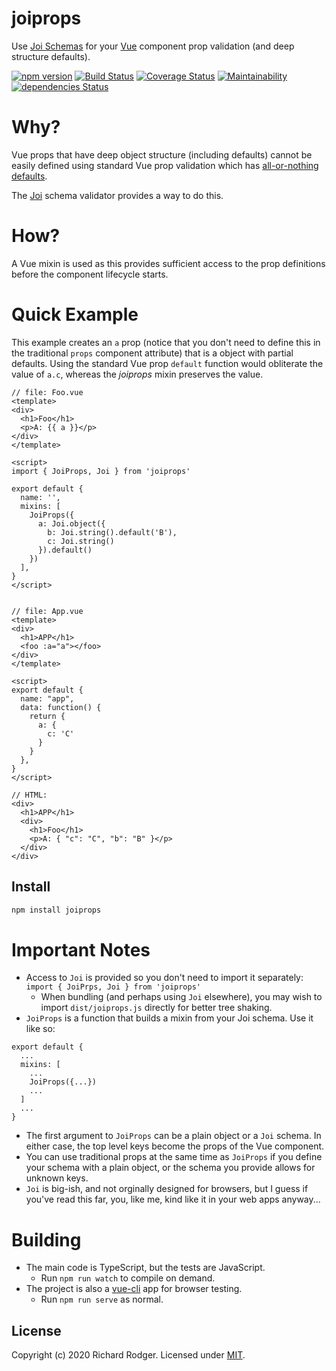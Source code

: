 # joiprops
Use [Joi Schemas](https://joi.dev/) for your [Vue](https://vuejs.org/) component prop validation (and deep structure defaults).

[![npm version](https://badge.fury.io/js/joiprops.svg)](https://badge.fury.io/js/joiprops)
[![Build Status](https://travis-ci.com/rjrodger/joiprops.svg?branch=main)](https://travis-ci.com/rjrodger/joiprops)
[![Coverage Status](https://coveralls.io/repos/github/rjrodger/joiprops/badge.svg?branch=main)](https://coveralls.io/github/rjrodger/joiprops?branch=main)
[![Maintainability](https://api.codeclimate.com/v1/badges/29eef52f3d37f09a2d26/maintainability)](https://codeclimate.com/github/rjrodger/joiprops/maintainability)
[![dependencies Status](https://david-dm.org/rjrodger/joiprops/status.svg)](https://david-dm.org/rjrodger/joiprops)


# Why?

Vue props that have deep object structure (including defaults) cannot
be easily defined using standard Vue prop validation which has
[all-or-nothing defaults](https://vuejs.org/v2/api/#props).

The [Joi](https://joi.dev/) schema validator provides a way to do this.


# How?

A Vue mixin is used as this provides sufficient access to the prop
definitions before the component lifecycle starts.


# Quick Example

This example creates an `a` prop (notice that you don't need to define
this in the traditional `props` component attribute) that is a object
with partial defaults. Using the standard Vue prop `default` function
would obliterate the value of `a.c`, whereas the _joiprops_ mixin
preserves the value.

```
// file: Foo.vue
<template>
<div>
  <h1>Foo</h1>
  <p>A: {{ a }}</p>
</div>
</template>

<script>
import { JoiProps, Joi } from 'joiprops'

export default {
  name: '',
  mixins: [
    JoiProps({
      a: Joi.object({
        b: Joi.string().default('B'),
        c: Joi.string()
      }).default()
    })
  ],
}
</script>


// file: App.vue
<template>
<div>
  <h1>APP</h1>
  <foo :a="a"></foo>
</div>
</template>

<script>
export default {
  name: "app",
  data: function() {
    return {
      a: {
        c: 'C'
      }
    }
  },
}
</script>

// HTML:
<div>
  <h1>APP</h1>
  <div>
    <h1>Foo</h1>
    <p>A: { "c": "C", "b": "B" }</p>
  </div>
</div>
```

## Install

```sh
npm install joiprops
```


# Important Notes

* Access to `Joi` is provided so you don't need to import it separately: `import { JoiPrps, Joi } from 'joiprops'`
  * When bundling (and perhaps using `Joi` elsewhere), you may wish to import `dist/joiprops.js` directly for better tree shaking.
* `JoiProps` is a function that builds a mixin from your Joi schema. Use it like so:
```
export default {
  ...
  mixins: [
    ...
    JoiProps({...})
    ...
  ]
  ...
}
```
* The first argument to `JoiProps` can be a plain object or a `Joi` schema. In either case, the top level keys become the props of the Vue component.
* You can use traditional props at the same time as `JoiProps` if you define your schema with a plain object, or the schema you provide allows for unknown keys.
* `Joi` is big-ish, and not orginally designed for browsers, but I guess if you've read this far, you, like me, kind like it in your web apps anyway...


# Building

* The main code is TypeScript, but the tests are JavaScript.
  * Run `npm run watch` to compile on demand.
* The project is also a [vue-cli](https://cli.vuejs.org/) app for browser testing.
  * Run `npm run serve` as normal.
  
  
## License

Copyright (c) 2020 Richard Rodger.
Licensed under [MIT](./LICENSE).
